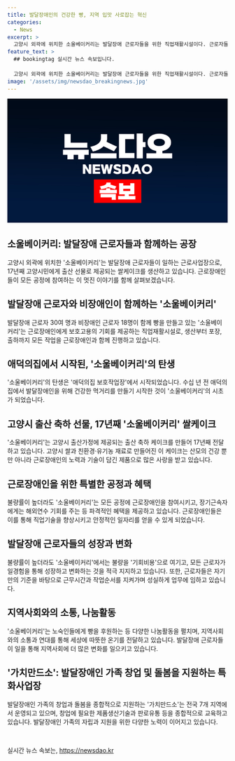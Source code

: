 ```yaml
---
title: 발달장애인의 건강한 빵, 지역 입맛 사로잡는 혁신
categories:
  - News
excerpt: >
  고양시 외곽에 위치한 소울베이커리는 발달장애 근로자들을 위한 직업재활시설이다. 근로자들은 케이크와 빵을 수작업으로 만들며, 소울베이커리는 17년째로 고양시 쌀케이크를 출산 축하 선물로 제공하고 있다. 근로장애인들은 느리고 서툴 것이란 선입견을 깨고, 소울베이커리의 근로자들은 공정의 모든 단계에 참여하며 높은 근속률과 기술력으로 인상을 주고 있다. 해당 시설은 불량률이 높더라도 근로장애인들에게 기회를 주고, 지역사회에서도 소외계층을 위해 활동하며 사회적 경제적 가치를 창출하고 있다.
feature_text: >
  ## bookingtag 실시간 뉴스 속보입니다.

  고양시 외곽에 위치한 소울베이커리는 발달장애 근로자들을 위한 직업재활시설이다. 근로자들은 케이크와 빵을 수작업으로 만들며, 소울베이커리는 17년째로 고양시 쌀케이크를 출산 축하 선물로 제공하고 있다. 근로장애인들은 느리고 서툴 것이란 선입견을 깨고, 소울베이커리의 근로자들은 공정의 모든 단계에 참여하며 높은 근속률과 기술력으로 인상을 주고 있다. 해당 시설은 불량률이 높더라도 근로장애인들에게 기회를 주고, 지역사회에서도 소외계층을 위해 활동하며 사회적 경제적 가치를 창출하고 있다.
image: '/assets/img/newsdao_breakingnews.jpg'
---
```


<p><img src="/assets/img/newsdao_breakingnews.jpg" alt="bookingtag 속보" /></p>

<h2 data-ke-size="size26">소울베이커리: 발달장애 근로자들과 함께하는 공장</h2>

<p data-ke-size="size16">고양시 외곽에 위치한 '소울베이커리'는 발달장애 근로자들이 일하는 근로사업장으로, 17년째 고양시민에게 출산 선물로 제공되는 쌀케이크를 생산하고 있습니다. 근로장애인들이 모든 공정에 참여하는 이 멋진 이야기를 함께 살펴보겠습니다.</p>

<h2 data-ke-size="size26">발달장애 근로자와 비장애인이 함께하는 '소울베이커리'</h2>

<p data-ke-size="size16">발달장애 근로자 30여 명과 비장애인 근로자 18명이 함께 빵을 만들고 있는 '소울베이커리'는 근로장애인에게 보호고용의 기회를 제공하는 직업재활시설로, 생산부터 포장, 출하까지 모든 작업을 근로장애인과 함께 진행하고 있습니다.</p>

<h2 data-ke-size="size26">애덕의집에서 시작된, '소울베이커리'의 탄생</h2>

<p data-ke-size="size16">'소울베이커리'의 탄생은 '애덕의집 보호작업장'에서 시작되었습니다. 수십 년 전 애덕의집에서 발달장애인을 위해 건강한 먹거리를 만들기 시작한 것이 '소울베이커리'의 시초가 되었습니다.</p>

<h2 data-ke-size="size26">고양시 출산 축하 선물, 17년째 '소울베이커리' 쌀케이크</h2>

<p data-ke-size="size16">'소울베이커리'는 고양시 출산가정에 제공되는 출산 축하 케이크를 만들어 17년째 전달하고 있습니다. 고양시 쌀과 친환경·유기농 재료로 만들어진 이 케이크는 산모의 건강 뿐만 아니라 근로장애인의 노력과 기술이 담긴 제품으로 많은 사랑을 받고 있습니다.</p>

<h2 data-ke-size="size26">근로장애인을 위한 특별한 공정과 혜택</h2>

<p data-ke-size="size16">불량률이 높더라도 '소울베이커리'는 모든 공정에 근로장애인을 참여시키고, 장기근속자에게는 해외연수 기회를 주는 등 파격적인 혜택을 제공하고 있습니다. 근로장애인들은 이를 통해 직업기술을 향상시키고 안정적인 일자리를 얻을 수 있게 되었습니다.</p>

<h2 data-ke-size="size26">발달장애 근로자들의 성장과 변화</h2>

<p data-ke-size="size16">불량률이 높더라도 '소울베이커리'에서는 불량을 '기회비용'으로 여기고, 모든 근로자가 일경험을 통해 성장하고 변화하는 것을 적극 지지하고 있습니다. 또한, 근로자들은 자기만의 기준을 바탕으로 근무시간과 작업순서를 지켜가며 성실하게 업무에 임하고 있습니다.</p>

<h2 data-ke-size="size26">지역사회와의 소통, 나눔활동</h2>

<p data-ke-size="size16">'소울베이커리'는 노숙인들에게 빵을 후원하는 등 다양한 나눔활동을 펼치며, 지역사회와의 소통과 연대를 통해 세상에 따뜻한 온기를 전달하고 있습니다. 발달장애 근로자들이 일을 통해 지역사회에 더 많은 변화를 일으키고 있습니다.</p>

<h2 data-ke-size="size26">'가치만드소': 발달장애인 가족 창업 및 돌봄을 지원하는 특화사업장</h2>

<p data-ke-size="size16">발달장애인 가족의 창업과 돌봄을 종합적으로 지원하는 '가치만드소'는 전국 7개 지역에서 운영되고 있으며, 창업에 필요한 제품생산기술과 판로유통 등을 종합적으로 교육하고 있습니다. 발달장애인 가족의 자립과 지원을 위한 다양한 노력이 이어지고 있습니다.</p>

<p data-ke-size="size16">&nbsp;</p>
실시간 뉴스 속보는, <a href="https://newsdao.kr" rel="dofollow">https://newsdao.kr</a>


